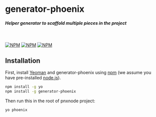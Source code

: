 <h1 align="left">generator-phoenix</h1>
<h5>Helper generator to scaffold multiple pieces in the project</h5>
<br>
<p align="left">
<a href="https://www.npmjs.com/package/generator-phoenix"><img src="https://img.shields.io/npm/v/generator-phoenix.svg" alt="NPM"></a>
<a href="https://npmcharts.com/compare/generator-phoenix?minimal=true"><img src="https://img.shields.io/npm/dt/generator-phoenix.svg" alt="NPM"></a>
<a href="https://www.npmjs.com/package/generator-phoenix"><img src="https://img.shields.io/npm/l/generator-phoenix.svg" alt="NPM"></a>
</p>



## Installation

First, install [Yeoman](http://yeoman.io) and generator-phoenix using [npm](https://www.npmjs.com/) (we assume you have pre-installed [node.js](https://nodejs.org/)).

```bash
npm install -g yo
npm install -g generator-phoenix
```

Then run this in the root of pnxnode project:

```bash
yo phoenix
```

